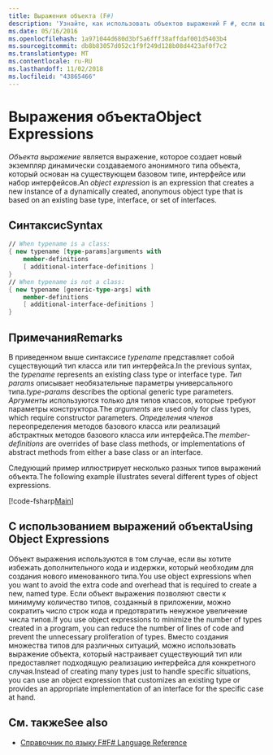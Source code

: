 ```yaml
---
title: Выражения объекта (F#)
description: 'Узнайте, как использовать объектов выражений F #, если вы хотите избежать дополнительного кода и затраты, необходимые для создания нового именованного типа.'
ms.date: 05/16/2016
ms.openlocfilehash: 1a971044d680d3bf5a6fff38affdaf001d5403b4
ms.sourcegitcommit: db8b83057d052c1f9f249d128b08d4423af0f7c2
ms.translationtype: MT
ms.contentlocale: ru-RU
ms.lasthandoff: 11/02/2018
ms.locfileid: "43865466"
---
```

# <a name="object-expressions"></a><span data-ttu-id="07f6d-103">Выражения объекта</span><span class="sxs-lookup"><span data-stu-id="07f6d-103">Object Expressions</span></span>

<span data-ttu-id="07f6d-104">*Объекта выражение* является выражение, которое создает новый экземпляр динамически создаваемого анонимного типа объекта, который основан на существующем базовом типе, интерфейсе или набор интерфейсов.</span><span class="sxs-lookup"><span data-stu-id="07f6d-104">An *object expression* is an expression that creates a new instance of a dynamically created, anonymous object type that is based on an existing base type, interface, or set of interfaces.</span></span>

## <a name="syntax"></a><span data-ttu-id="07f6d-105">Синтаксис</span><span class="sxs-lookup"><span data-stu-id="07f6d-105">Syntax</span></span>

```fsharp
// When typename is a class:
{ new typename [type-params]arguments with
    member-definitions
    [ additional-interface-definitions ]
}
// When typename is not a class:
{ new typename [generic-type-args] with
    member-definitions
    [ additional-interface-definitions ]
}
```

## <a name="remarks"></a><span data-ttu-id="07f6d-106">Примечания</span><span class="sxs-lookup"><span data-stu-id="07f6d-106">Remarks</span></span>

<span data-ttu-id="07f6d-107">В приведенном выше синтаксисе *typename* представляет собой существующий тип класса или тип интерфейса.</span><span class="sxs-lookup"><span data-stu-id="07f6d-107">In the previous syntax, the *typename* represents an existing class type or interface type.</span></span> <span data-ttu-id="07f6d-108">*Тип params* описывает необязательные параметры универсального типа.</span><span class="sxs-lookup"><span data-stu-id="07f6d-108">*type-params* describes the optional generic type parameters.</span></span> <span data-ttu-id="07f6d-109">*Аргументы* используются только для типов классов, которые требуют параметры конструктора.</span><span class="sxs-lookup"><span data-stu-id="07f6d-109">The *arguments* are used only for class types, which require constructor parameters.</span></span> <span data-ttu-id="07f6d-110">*Определения членов* переопределения методов базового класса или реализаций абстрактных методов базового класса или интерфейса.</span><span class="sxs-lookup"><span data-stu-id="07f6d-110">The *member-definitions* are overrides of base class methods, or implementations of abstract methods from either a base class or an interface.</span></span>

<span data-ttu-id="07f6d-111">Следующий пример иллюстрирует несколько разных типов выражений объекта.</span><span class="sxs-lookup"><span data-stu-id="07f6d-111">The following example illustrates several different types of object expressions.</span></span>

[!code-fsharp[Main](../../../samples/snippets/fsharp/lang-ref-2/snippet4301.fs)]

## <a name="using-object-expressions"></a><span data-ttu-id="07f6d-112">С использованием выражений объекта</span><span class="sxs-lookup"><span data-stu-id="07f6d-112">Using Object Expressions</span></span>

<span data-ttu-id="07f6d-113">Объект выражения используются в том случае, если вы хотите избежать дополнительного кода и издержки, который необходим для создания нового именованного типа.</span><span class="sxs-lookup"><span data-stu-id="07f6d-113">You use object expressions when you want to avoid the extra code and overhead that is required to create a new, named type.</span></span> <span data-ttu-id="07f6d-114">Если объект выражения позволяют свести к минимуму количество типов, созданный в приложении, можно сократить число строк кода и предотвратить ненужное увеличение числа типов.</span><span class="sxs-lookup"><span data-stu-id="07f6d-114">If you use object expressions to minimize the number of types created in a program, you can reduce the number of lines of code and prevent the unnecessary proliferation of types.</span></span> <span data-ttu-id="07f6d-115">Вместо создания множества типов для различных ситуаций, можно использовать выражение объекта, который настраивает существующий тип или предоставляет подходящую реализацию интерфейса для конкретного случая.</span><span class="sxs-lookup"><span data-stu-id="07f6d-115">Instead of creating many types just to handle specific situations, you can use an object expression that customizes an existing type or provides an appropriate implementation of an interface for the specific case at hand.</span></span>

## <a name="see-also"></a><span data-ttu-id="07f6d-116">См. также</span><span class="sxs-lookup"><span data-stu-id="07f6d-116">See also</span></span>

- [<span data-ttu-id="07f6d-117">Справочник по языку F#</span><span class="sxs-lookup"><span data-stu-id="07f6d-117">F# Language Reference</span></span>](index.md)
